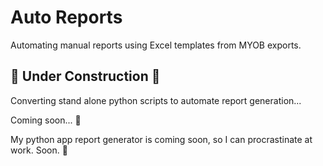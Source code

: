 # Auto Reports

Automating manual reports using Excel templates from MYOB exports.

## 🚧 Under Construction 🚧 

Converting stand alone python scripts to automate report generation...

Coming soon... 🙌

My python app report generator is coming soon, so I can procrastinate at work. Soon. 🤭
